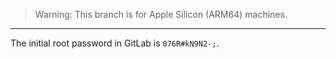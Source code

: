 > Warning: This branch is for Apple Silicon (ARM64) machines.

---

The initial root password in GitLab is `076R#kN9N2-;`.
